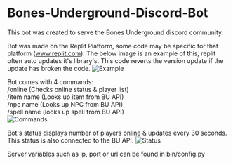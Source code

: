 # Bones-Underground-Discord-Bot
This bot was created to serve the Bones Underground discord community. 

Bot was made on the Replit Platform, some code may be specific for that platform (www.replit.com).
The below image is an example of this, replit often auto updates it's library's. This code reverts the version update if the update has broken the code.
![Example](https://cdn.discordapp.com/attachments/849988039383711754/1001725791668797480/Screen_Shot_2022-07-27_at_3.40.28_pm.png)

Bot comes with 4 commands:<br>
/online (Checks online status & player list)<br>
/item name (Looks up item from BU API)<br>
/npc name (Looks up NPC from BU API)<br>
/spell name (looks up spell from BU API)<br>
![Commands](https://cdn.discordapp.com/attachments/849988039383711754/1001727047896404080/Screen_Shot_2022-07-27_at_3.45.27_pm.png)

Bot's status displays number of players online & updates every 30 seconds. This status is also connected to the BU API.
![Status](https://cdn.discordapp.com/attachments/849988039383711754/1001727739738472509/Screen_Shot_2022-07-27_at_3.48.17_pm.png)

Server variables such as ip, port or url can be found in bin/config.py
